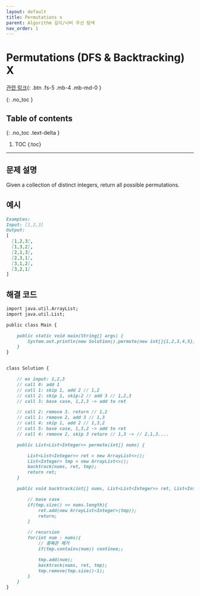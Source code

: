 ```yaml
---
layout: default
title: Permutations x
parent: Algorithm 깊이/너비 우선 탐색
nav_order: 1
---
```


# Permutations (DFS & Backtracking) X

[관련 링크](https://www.youtube.com/watch?v=36du-PpTazc){: .btn .fs-5 .mb-4 .mb-md-0 }

{: .no_toc }

## Table of contents
{: .no_toc .text-delta }

1. TOC
{:toc}

---

## 문제 설명

Given a collection of distinct integers, return all possible permutations.  

## 예시
```markdown
Examples:
Input: [1,2,3]
Output:
[
  [1,2,3],
  [1,3,2],
  [2,1,3],
  [2,3,1],
  [3,1,2],
  [3,2,1]
]
```

## 해결 코드
```markdown
import java.util.ArrayList;
import java.util.List;

public class Main {

    public static void main(String[] args) {
        System.out.println(new Solution().permute(new int[]{1,2,3,4,5}));
    }
}


class Solution {

    // ex input: 1,2,3
    // call 0: add 1
    // call 1: skip 1, add 2 // 1,2
    // call 2: skip 1, skip:2 // add 3 // 1,2,3
    // call 3: base case, 1,2,3 -> add to ret

    // call 2: remove 3. return // 1,2
    // call 1: remove 2, add 3 // 1,3
    // call 4: skip 1, add 2 // 1,3,2
    // call 5: base case, 1,3,2 -> add to ret
    // call 4: remove 2, skip 3 return // 1,3 -> // 2,1,3....

    public List<List<Integer>> permute(int[] nums) {

        List<List<Integer>> ret = new ArrayList<>();
        List<Integer> tmp = new ArrayList<>();
        backtrack(nums, ret, tmp);
        return ret;
    }

    public void backtrack(int[] nums, List<List<Integer>> ret, List<Integer> tmp) {

        // base case
        if(tmp.size() == nums.length){
            ret.add(new ArrayList<Integer>(tmp));
            return;
        }

        // recursion
        for(int num : nums){
            // 중복은 제거
            if(tmp.contains(num)) continue;;

            tmp.add(num);
            backtrack(nums, ret, tmp);
            tmp.remove(tmp.size()-1);
        }
    }
}
```